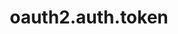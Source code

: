 ---
layout: ResourceOverview
title: oauth2.auth.token
description: Overview
schema: oauth2.auth.token
api: oauth2
---